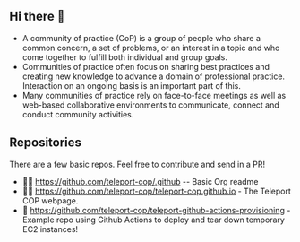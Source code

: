 ## Hi there 👋

- A community of practice (CoP) is a group of people who share a common concern, a set of problems, or an interest in a topic and who come together to fulfill both individual and group goals.
- Communities of practice often focus on sharing best practices and creating new knowledge to advance a domain of professional practice. Interaction on an ongoing basis is an important part of this.
- Many communities of practice rely on face-to-face meetings as well as web-based collaborative environments to communicate, connect and conduct community activities.


<!--

**Here are some ideas to get you started:**

🙋‍♀️ A short introduction - what is your organization all about?
🌈 Contribution guidelines - how can the community get involved?
👩‍💻 Useful resources - where can the community find your docs? Is there anything else the community should know?
🍿 Fun facts - what does your team eat for breakfast?
🧙 Remember, you can do mighty things with the power of [Markdown](https://docs.github.com/github/writing-on-github/getting-started-with-writing-and-formatting-on-github/basic-writing-and-formatting-syntax)
-->

## Repositories

There are a few basic repos. Feel free to contribute and send in a PR!

- 🙋‍♀️ https://github.com/teleport-cop/.github -- Basic Org readme
- 🙋‍♀️ https://github.com/teleport-cop/teleport-cop.github.io - The Teleport COP webpage.
- 👩‍ https://github.com/teleport-cop/teleport-github-actions-provisioning - Example repo using Github Actions to deploy and tear down temporary EC2 instances!
